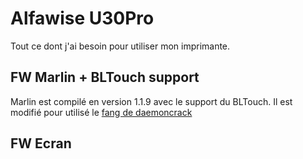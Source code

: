 # Alfawise U30Pro

Tout ce dont j'ai besoin pour utiliser mon imprimante.

## FW Marlin + BLTouch support

Marlin est compilé en version 1.1.9 avec le support du BLTouch. Il est modifié pour utilisé le [fang de daemoncrack](https://www.lesimprimantes3d.fr/forum/topic/19591-fang-modulable-mk8e3daio-bl-touchtouch-mi/)

## FW Ecran
